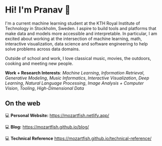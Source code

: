 # Hi! I'm Pranav 👋

I'm a current machine learning student at the KTH Royal Institute of Technology in Stockholm, Sweden. I aspire to build tools and platforms that make data and models more accessible and interpretable. In particular, I am excited about working at the intersection of machine learning, math, interactive visualization, data science and software engineering to help solve problems across data domains. 

Outside of school and work, I love classical music, movies, the outdoors, cooking and meeting new people. 

**Work + Research Interests**: *Machine Learning*, *Information Retrieval*, *Generative Modeling*, *Music Informatics*, *Interactive Visualization*, *Deep Learning*, *Natural Language Processing*, *Image Analysis + Computer Vision*, *Tooling*, *High-Dimensional Data*

## On the web 
💻 **Personal Website:** https://mozartfish.netlify.app/ 

💻 **Blog:** https://mozartfish.github.io/blog/ 

💻 **Technical Reference** https://mozartfish.github.io/technical-reference/

<!---
mozartfish/mozartfish is a ✨ special ✨ repository because its `README.md` (this file) appears on your GitHub profile.
You can click the Preview link to take a look at your changes.
--->
